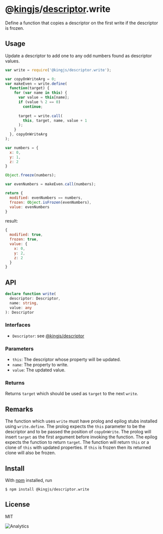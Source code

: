 # @[kingjs](https://www.npmjs.com/package/kingjs)/[descriptor](https://www.npmjs.com/package/@kingjs/descriptor).write
Define a function that copies a descriptor on the first write if the descriptor is frozen. 
## Usage
Update a descriptor to add one to any odd numbers found as descriptor values.
```js
var write = require('@kingjs/descriptor.write');

var copyOnWriteArg = 0;
var makeEven = write.define(
  function(target) {
    for (var name in this) {
      var value = this[name];
      if (value % 2 == 0)
        continue;
      
      target = write.call(
        this, target, name, value + 1
      );
    }
  }, copyOnWriteArg
);

var numbers = {
  x: 0,
  y: 1,
  z: 2
}

Object.freeze(numbers);

var evenNumbers = makeEven.call(numbers);

return {
  modified: evenNumbers == numbers,
  frozen: Object.isFrozen(evenNumbers),
  value: evenNumbers
}
```
result:
```js
{
  modified: true,
  frozen: true,
  value: {
    x: 0,
    y: 2,
    z: 2
  }
}
```
## API
```ts
declare function write(
  descriptor: Descriptor,
  name: string,
  value: any
): Descriptor
```
### Interfaces
- `Descriptor`: see [@kingjs/descriptor][descriptor]
### Parameters
- `this`: The descriptor whose property will be updated.
- `name`: The property to write.
- `value`: The updated value.
### Returns
Returns `target` which should be used as `target` to the next `write`. 
## Remarks
The function which uses `write` must have prolog and epilog stubs installed using `write.define`. The prolog expects the `this` parameter to be the descriptor and to be passed the position of `copyOnWrite`. The prolog will insert `target` as the first argument before invoking the function. The epilog expects the function to return `target`. The function will return `this` or a clone of `this` with updated properties. If `this` is frozen then its returned clone will also be frozen.
## Install
With [npm](https://npmjs.org/) installed, run
```
$ npm install @kingjs/descriptor.write
```
## License
MIT

![Analytics](https://analytics.kingjs.net/descriptor/write)


  [descriptor]: https://www.npmjs.com/package/@kingjs/descriptor